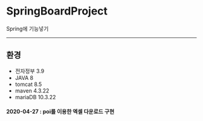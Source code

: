 # SpringBoardProject
Spring에 기능넣기

---

## 환경
- 전자정부 3.9
- JAVA 8
- tomcat 8.5
- maven 4.3.22
- mariaDB 10.3.22

#### 2020-04-27 : poi를 이용한 엑셀 다운로드 구현
 